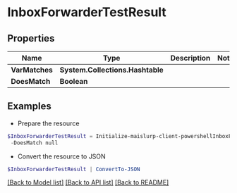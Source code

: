# InboxForwarderTestResult
## Properties

Name | Type | Description | Notes
------------ | ------------- | ------------- | -------------
**VarMatches** | **System.Collections.Hashtable** |  | 
**DoesMatch** | **Boolean** |  | 

## Examples

- Prepare the resource
```powershell
$InboxForwarderTestResult = Initialize-maislurp-client-powershellInboxForwarderTestResult  -VarMatches null `
 -DoesMatch null
```

- Convert the resource to JSON
```powershell
$InboxForwarderTestResult | ConvertTo-JSON
```

[[Back to Model list]](../README#documentation-for-models) [[Back to API list]](../README#documentation-for-api-endpoints) [[Back to README]](../README)

